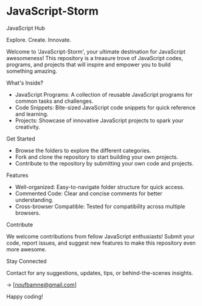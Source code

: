 # JavaScript-Storm
JavaScript Hub

Explore. Create. Innovate.

Welcome to 'JavaScript-Storm', your ultimate destination for JavaScript awesomeness! This repository is a treasure trove of JavaScript codes, programs, and projects that will inspire and empower you to build something amazing.

What's Inside?

- JavaScript Programs: A collection of reusable JavaScript programs for common tasks and challenges.
- Code Snippets: Bite-sized JavaScript code snippets for quick reference and learning.
- Projects: Showcase of innovative JavaScript projects to spark your creativity.

Get Started

- Browse the folders to explore the different categories.
- Fork and clone the repository to start building your own projects.
- Contribute to the repository by submitting your own code and projects.

Features

- Well-organized: Easy-to-navigate folder structure for quick access.
- Commented Code: Clear and concise comments for better understanding.
- Cross-browser Compatible: Tested for compatibility across multiple browsers.

Contribute

We welcome contributions from fellow JavaScript enthusiasts! Submit your code, report issues, and suggest new features to make this repository even more awesome.

Stay Connected

Contact for any suggestions, updates, tips, or behind-the-scenes insights.

-> [noufbamne@gmail.com]

Happy coding!

